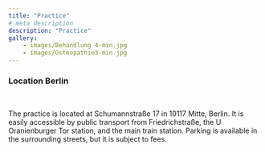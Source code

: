 ```yaml
---
title: "Practice"
# meta description
description: "Practice"
gallery: 
    - images/Behandlung 4-min.jpg
    - images/Osteopathie3-min.jpg
---
```


### Location Berlin
<br>

The practice is located at Schumannstraße 17 in 10117 Mitte, Berlin. It is easily accessible by public transport from Friedrichstraße, the U Oranienburger Tor station, and the main train station.
Parking is available in the surrounding streets, but it is subject to fees.